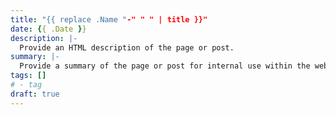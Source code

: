 ```yaml
---
title: "{{ replace .Name "-" " " | title }}"
date: {{ .Date }}
description: |-
  Provide an HTML description of the page or post.
summary: |-
  Provide a summary of the page or post for internal use within the website.
tags: []
# - tag
draft: true
---
```

